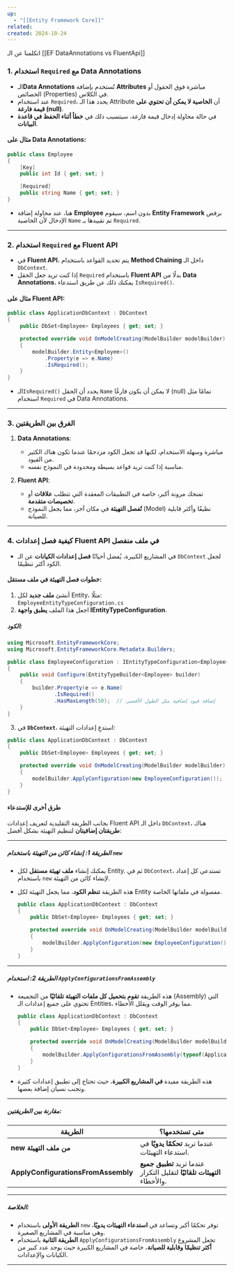 ```yaml
---
up:
  - "[[Entity Framework Core]]"
related: 
created: 2024-10-24
---
```


اتكلمنا عن الـ [[EF DataAnnotations vs FluentApi]]
### 1. استخدام `Required` مع Data Annotations
- الـ**Data Annotations** تُستخدم بإضافة **Attributes** مباشرة فوق الحقول أو الخصائص (Properties) في الكلاس. 
- عند استخدام `Required`، يحدد هذا الـ Attribute أن **الخاصية لا يمكن أن تحتوي على قيمة فارغة (null)**. 
- في حالة محاولة إدخال قيمة فارغة، سيتسبب ذلك في **خطأ أثناء الحفظ في قاعدة البيانات**.

#### مثال على Data Annotations:
```csharp
public class Employee
{
    [Key]
    public int Id { get; set; }

    [Required]
    public string Name { get; set; }
}
```
- هنا، عند محاولة إضافة **Employee** بدون اسم، سيقوم **Entity Framework** برفض الإدخال لأن الخاصية `Name` تم تقييدها بـ `Required`.

---

### 2. استخدام `Required` مع Fluent API
- في **Fluent API**، يتم تحديد القواعد باستخدام **Method Chaining** داخل الـ `DbContext`.  
- إذا كنت تريد جعل الحقل `Required` باستخدام **Fluent API** بدلًا من **Data Annotations**، يمكنك ذلك عن طريق استدعاء `IsRequired()`.

#### مثال على Fluent API:
```csharp
public class ApplicationDbContext : DbContext
{
    public DbSet<Employee> Employees { get; set; }

    protected override void OnModelCreating(ModelBuilder modelBuilder)
    {
        modelBuilder.Entity<Employee>()
            .Property(e => e.Name)
            .IsRequired();
    }
}
```
- الـ`IsRequired()` يحدد أن الحقل `Name` لا يمكن أن يكون فارغًا (null) تمامًا مثل استخدام `Required` في Data Annotations.

---

### 3. الفرق بين الطريقتين
1. **Data Annotations**:
   - مباشرة وسهلة الاستخدام، لكنها قد تجعل الكود مزدحمًا عندما تكون هناك الكثير من القيود.
   - مناسبة إذا كنت تريد قواعد بسيطة ومحدودة في النموذج نفسه.

2. **Fluent API**:
   - تمنحك مرونة أكبر، خاصة في التطبيقات المعقدة التي تتطلب **علاقات** أو **تخصيصات متقدمة**.
   - **تُفصل التهيئة** في مكان آخر، مما يجعل النموذج (Model) نظيفًا وأكثر قابلية للصيانة.

---

### 4. كيفية فصل إعدادات Fluent API في ملف منفصل
- في المشاريع الكبيرة، يُفضل أحيانًا **فصل إعدادات الكيانات** عن الـ `DbContext` لجعل الكود أكثر تنظيمًا.

#### خطوات فصل التهيئة في ملف مستقل:
1. أنشئ **ملف جديد** لكل Entity، مثلًا:  
   `EmployeeEntityTypeConfiguration.cs`
2. اجعل هذا الملف **يطبق واجهة IEntityTypeConfiguration**.

##### **الكود:**
```csharp
using Microsoft.EntityFrameworkCore;
using Microsoft.EntityFrameworkCore.Metadata.Builders;

public class EmployeeConfiguration : IEntityTypeConfiguration<Employee>
{
    public void Configure(EntityTypeBuilder<Employee> builder)
    {
        builder.Property(e => e.Name)
               .IsRequired()
               .HasMaxLength(50);  // إضافة قيود إضافية مثل الطول الأقصى
    }
}
```

3. في **`DbContext`**، استدعِ إعدادات التهيئة:
```csharp
public class ApplicationDbContext : DbContext
{
    public DbSet<Employee> Employees { get; set; }

    protected override void OnModelCreating(ModelBuilder modelBuilder)
    {
        modelBuilder.ApplyConfiguration(new EmployeeConfiguration());
    }
}
```

#### طرق أخرى للإستدعاء
بجانب الطريقة التقليدية لتعريف إعدادات Fluent API داخل الـ `DbContext`، هناك **طريقتان إضافيتان** لتنظيم التهيئة بشكل أفضل:

---

##### **الطريقة 1: إنشاء كائن من التهيئة باستخدام `new`**
- يمكنك إنشاء **ملف تهيئة مستقل** لكل Entity. ثم في `DbContext`، تستدعي كل إعداد باستخدام `new` لإنشاء كائن من التهيئة.  
- هذه الطريقة **تنظم الكود**، مما يجعل التهيئة لكل Entity مفصولة في ملفاتها الخاصة.

   ```csharp
   public class ApplicationDbContext : DbContext
   {
       public DbSet<Employee> Employees { get; set; }

       protected override void OnModelCreating(ModelBuilder modelBuilder)
       {
           modelBuilder.ApplyConfiguration(new EmployeeConfiguration());
       }
   }
   ```
---

##### **الطريقة 2: استخدام `ApplyConfigurationsFromAssembly`**
- هذه الطريقة **تقوم بتحميل كل ملفات التهيئة تلقائيًا** من التجميعة (Assembly) التي تحتوي على جميع إعدادات الـ Entities، مما يوفر الوقت ويقلل الأخطاء.
   ```csharp
   public class ApplicationDbContext : DbContext
   {
       public DbSet<Employee> Employees { get; set; }

       protected override void OnModelCreating(ModelBuilder modelBuilder)
       {
           modelBuilder.ApplyConfigurationsFromAssembly(typeof(ApplicationDbContext).Assembly);
       }
   }
   ```
- هذه الطريقة مفيدة **في المشاريع الكبيرة**، حيث تحتاج إلى تطبيق إعدادات كثيرة وتجنب نسيان إضافة بعضها.

---

##### **مقارنة بين الطريقتين:**
| **الطريقة**                         | **متى تستخدمها؟** |
|--------------------------------------|--------------------|
| **new من ملف التهيئة**               | عندما تريد **تحكمًا يدويًا** في استدعاء التهيئات. |
| **ApplyConfigurationsFromAssembly** | عندما تريد **تطبيق جميع التهيئات تلقائيًا** لتقليل التكرار والأخطاء. |

---

##### **الخلاصة:**
- **الطريقة الأولى** باستخدام `new` توفر تحكمًا أكبر وتساعد في **استدعاء التهيئات يدويًا**، وهي مناسبة في المشاريع الصغيرة.
- **الطريقة الثانية** باستخدام `ApplyConfigurationsFromAssembly` تجعل المشروع **أكثر تنظيمًا وقابلية للصيانة**، خاصة في المشاريع الكبيرة حيث يوجد عدد كبير من الكيانات والإعدادات.
---